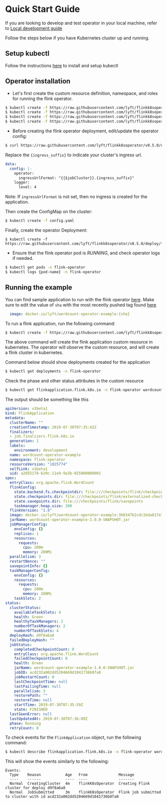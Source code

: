 # Quick Start Guide

If you are looking to develop and test operator in your local machine, refer to [Local development guide](local_dev.md)

Follow the steps below if you have Kubernetes cluster up and running.

## Setup kubectl
Follow the instructions [here](https://kubernetes.io/docs/tasks/tools/install-kubectl/) to install and setup kubectl

## Operator installation

* Let's first create the custom resource definition, namespace, and roles for running the flink operator.

```bash
$ kubectl create -f https://raw.githubusercontent.com/lyft/flinkk8soperator/v0.5.0/deploy/crd.yaml
$ kubectl create -f https://raw.githubusercontent.com/lyft/flinkk8soperator/v0.5.0/deploy/namespace.yaml
$ kubectl create -f https://raw.githubusercontent.com/lyft/flinkk8soperator/v0.5.0/deploy/role.yaml
$ kubectl create -f https://raw.githubusercontent.com/lyft/flinkk8soperator/v0.5.0/deploy/role-binding.yaml
```

* Before creating the flink operator deployment, edit/update the operator config:

``` bash
$ curl https://raw.githubusercontent.com/lyft/flinkk8soperator/v0.5.0/deploy/config.yaml
```

Replace the `{ingress_suffix}` to indicate your cluster's ingress url.

```yaml
data:
  config: |-
    operator:
      ingressUrlFormat: "{{$jobCluster}}.{ingress_suffix}"
    logger:
      level: 4
```

Note: If `ingressUrlFormat` is not set, then no ingress is created for the application.

Then create the ConfigMap on the cluster:
```bash
$ kubectl create -f config.yaml
```

Finally, create the operator Deployment:
```
$ kubectl create -f https://raw.githubusercontent.com/lyft/flinkk8soperator/v0.5.0/deploy/flinkk8soperator.yaml
```

* Ensure that the flink operator pod is *RUNNING*, and check operator logs if needed.

```bash
$ kubectl get pods -n flink-operator
$ kubectl logs {pod-name} -n flink-operator
```

## Running the example

You can find sample application to run with the flink operator [here](/examples/wordcount/).
Make sure to edit the value of `sha` with the most recently pushed tag found [here](https://hub.docker.com/r/lyft/wordcount-operator-example/tags)
```yaml
  image: docker.io/lyft/wordcount-operator-example:{sha}
```

To run a flink application, run the following command:

```bash
$ kubectl create -f https://raw.githubusercontent.com/lyft/flinkk8soperator/v0.5.0/examples/wordcount/flink-operator-custom-resource.yaml
```

The above command will create the flink application custom resource in kubernetes. The operator will observe the custom resource, and will create a flink cluster in kubernetes.

Command below should show deployments created for the application
```bash
$ kubectl get deployments -n flink-operator
```

Check the phase and other status attributes in the custom resource
```bash
$ kubectl get flinkapplication.flink.k8s.io -n flink-operator wordcount-operator-example -o yaml
```

The output should be something like this
```yaml
apiVersion: v1beta1
kind: FlinkApplication
metadata:
  clusterName: ""
  creationTimestamp: 2019-07-30T07:35:42Z
  finalizers:
  - job.finalizers.flink.k8s.io
  generation: 1
  labels:
    environment: development
  name: wordcount-operator-example
  namespace: flink-operator
  resourceVersion: "1025774"
  selfLink: v1beta1
  uid: a2855178-b29c-11e9-9a3b-025000000001
spec:
  entryClass: org.apache.flink.WordCount
  flinkConfig:
    state.backend.fs.checkpointdir: file:///checkpoints/flink/checkpoints
    state.checkpoints.dir: file:///checkpoints/flink/externalized-checkpoints
    state.savepoints.dir: file:///checkpoints/flink/savepoints
    taskmanager.heap.size: 200
  flinkVersion: "1.8"
  image: docker.io/lyft/wordcount-operator-example:3b0347b2cdc1bda817e72b3099dac1c1b1363311
  jarName: wordcount-operator-example-1.0.0-SNAPSHOT.jar
  jobManagerConfig:
    envConfig: {}
    replicas: 1
    resources:
      requests:
        cpu: 200m
        memory: 200Mi
  parallelism: 3
  restartNonce: ""
  savepointInfo: {}
  taskManagerConfig:
    envConfig: {}
    resources:
      requests:
        cpu: 200m
        memory: 200Mi
    taskSlots: 2
status:
  clusterStatus:
    availableTaskSlots: 4
    health: Green
    healthyTaskManagers: 2
    numberOfTaskManagers: 2
    numberOfTaskSlots: 4
  deployHash: d9f8a6a8
  failedDeployHash: ""
  jobStatus:
    completedCheckpointCount: 0
    entryClass: org.apache.flink.WordCount
    failedCheckpointCount: 0
    health: Green
    jarName: wordcount-operator-example-1.0.0-SNAPSHOT.jar
    jobID: acd232a002dd5204669d1041736b8fa0
    jobRestartCount: 0
    lastCheckpointTime: null
    lastFailingTime: null
    parallelism: 3
    restorePath: ""
    restoreTime: null
    startTime: 2019-07-30T07:35:59Z
    state: FINISHED
  lastSeenError: null
  lastUpdatedAt: 2019-07-30T07:36:09Z
  phase: Running
  retryCount: 0
```

To check events for the `FlinkApplication` object, run the following command:

```bash
$ kubectl describe flinkapplication.flink.k8s.io -n flink-operator wordcount-operator-example
```

This will show the events similarly to the following:

```
Events:
  Type    Reason           Age   From              Message
  ----    ------           ----  ----              -------
  Normal  CreatingCluster  4m    flinkK8sOperator  Creating Flink cluster for deploy d9f8a6a8
  Normal  JobSubmitted     3m    flinkK8sOperator  Flink job submitted to cluster with id acd232a002dd5204669d1041736b8fa0
```
